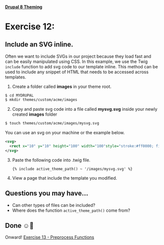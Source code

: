 #### [Drupal 8 Theming](README.md)

# Exercise 12: 

## Include an SVG inline.
Often we want to include SVGs in our project because they load fast and can be easily manipulated using CSS. In this example, we use the Twig `include` function to add svg code to our template inline. This method can be used to include any snippet of HTML that needs to be accessed across templates.


1. Create a folder called **images** in your theme root. 
	
```bash
$ cd MYDRUPAL
$ mkdir themes/custom/acme/images
```
	
2. Copy and paste svg code into a file called **mysvg.svg** inside your newly created **images** folder

```bash
$ touch themes/custom/acme/images/mysvg.svg
```

You can use an svg on your machine or the example below. 

```svg
<svg>
  <rect x="10" y="10" height="100" width="100"style="stroke:#ff0000; fill: #0000ff"/>
</svg>
```
   
3. Paste the following code into .twig file.
    
    ```twig
    {% include active_theme_path() ~ '/images/mysvg.svg' %}
    ```
    
4. View a page that include the template you modified.    
	
	
## Questions you may have...
+ Can other types of files can be included?
+ Where does the function `active_theme_path()` come from?


## Done ☺
Onward! [Exercise 13 - Preprocess Functions](exercise_13-preprocess.md)
